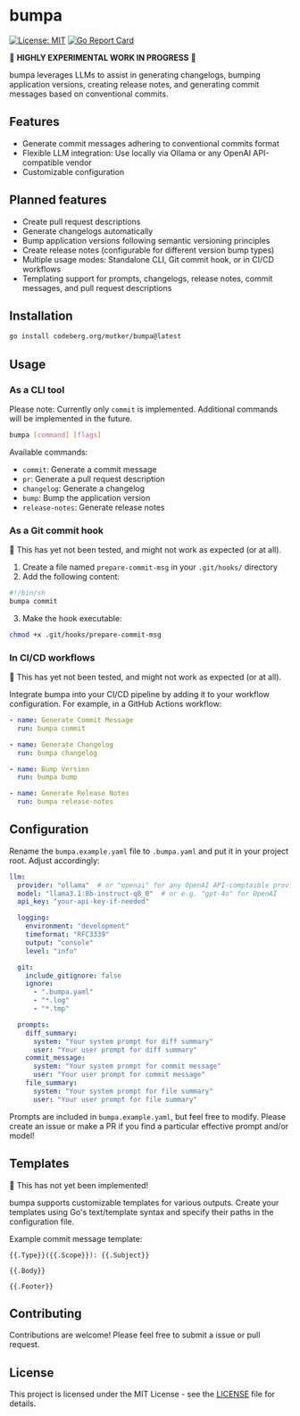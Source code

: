 # bumpa

[![License: MIT](https://img.shields.io/badge/License-MIT-yellow.svg)](https://opensource.org/licenses/MIT)
[![Go Report Card](https://goreportcard.com/badge/codeberg.org/mutker/bumpa)](https://goreportcard.com/report/codeberg.org/mutker/bumpa)

🚧 **HIGHLY EXPERIMENTAL WORK IN PROGRESS** 🚧

bumpa leverages LLMs to assist in generating changelogs, bumping application versions, creating release notes, and generating commit messages based on conventional commits.

## Features

- Generate commit messages adhering to conventional commits format
- Flexible LLM integration: Use locally via Ollama or any OpenAI API-compatible vendor
- Customizable configuration

## Planned features

- Create pull request descriptions
- Generate changelogs automatically
- Bump application versions following semantic versioning principles
- Create release notes (configurable for different version bump types)
- Multiple usage modes: Standalone CLI, Git commit hook, or in CI/CD workflows
- Templating support for prompts, changelogs, release notes, commit messages, and pull request descriptions

## Installation

```bash
go install codeberg.org/mutker/bumpa@latest
```

## Usage

### As a CLI tool

Please note: Currently only `commit` is implemented. Additional commands will be implemented in the future.

```bash
bumpa [command] [flags]
```

Available commands:
- `commit`: Generate a commit message
- `pr`: Generate a pull request description
- `changelog`: Generate a changelog
- `bump`: Bump the application version
- `release-notes`: Generate release notes

### As a Git commit hook

🚧 This has yet not been tested, and might not work as expected (or at all).

1. Create a file named `prepare-commit-msg` in your `.git/hooks/` directory
2. Add the following content:

```bash
#!/bin/sh
bumpa commit
```

3. Make the hook executable:

```bash
chmod +x .git/hooks/prepare-commit-msg
```

### In CI/CD workflows

🚧 This has yet not been tested, and might not work as expected (or at all).

Integrate bumpa into your CI/CD pipeline by adding it to your workflow configuration. For example, in a GitHub Actions workflow:

```yaml
- name: Generate Commit Message
  run: bumpa commit

- name: Generate Changelog
  run: bumpa changelog

- name: Bump Version
  run: bumpa bump

- name: Generate Release Notes
  run: bumpa release-notes
```

## Configuration

Rename the `bumpa.example.yaml` file to `.bumpa.yaml` and put it in your project root. Adjust accordingly:

```yaml
llm:
  provider: "ollama"  # or "openai" for any OpenAI API-comptaible provider
  model: "llama3.1:8b-instruct-q8_0"  # or e.g. "gpt-4o" for OpenAI
  api_key: "your-api-key-if-needed"

  logging:
    environment: "development"
    timeformat: "RFC3339"
    output: "console"
    level: "info"

  git:
    include_gitignore: false
    ignore:
      - ".bumpa.yaml"
      - "*.log"
      - "*.tmp"

  prompts:
    diff_summary:
      system: "Your system prompt for diff summary"
      user: "Your user prompt for diff summary"
    commit_message:
      system: "Your system prompt for commit message"
      user: "Your user prompt for commit message"
    file_summary:
      system: "Your system prompt for file summary"
      user: "Your user prompt for file summary"
```

Prompts are included in `bumpa.example.yaml`, but feel free to modify. Please create an issue or make a PR if you find a particular effective prompt and/or model!

## Templates

🚧 This has not yet been implemented!

bumpa supports customizable templates for various outputs. Create your templates using Go's text/template syntax and specify their paths in the configuration file.

Example commit message template:

```
{{.Type}}({{.Scope}}): {{.Subject}}

{{.Body}}

{{.Footer}}
```

## Contributing

Contributions are welcome! Please feel free to submit a issue or pull request.

## License

This project is licensed under the MIT License - see the [LICENSE](LICENSE) file for details.
```
